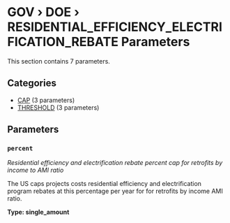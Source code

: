 # GOV › DOE › RESIDENTIAL_EFFICIENCY_ELECTRIFICATION_REBATE Parameters

This section contains 7 parameters.

## Categories

- [CAP](cap/index.md) (3 parameters)
- [THRESHOLD](threshold/index.md) (3 parameters)

## Parameters

### `percent`
*Residential efficiency and electrification rebate percent cap for retrofits by income to AMI ratio*

The US caps projects costs residential efficiency and electrification program rebates at this percentage per year for for retrofits by income AMI ratio.

**Type: single_amount**

